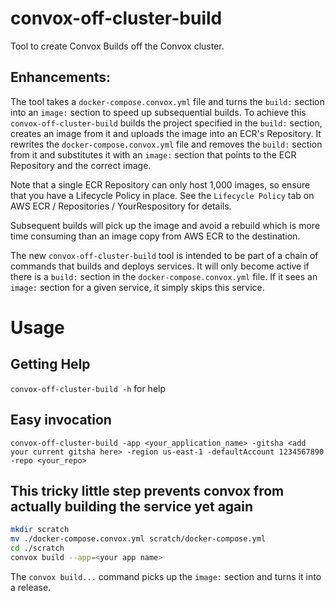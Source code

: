 # convox-off-cluster-build
Tool to create Convox Builds off the Convox cluster.

## Enhancements:
The tool takes a `docker-compose.convox.yml` file and turns the `build:` section into an `image:` section to speed up subsequential builds.
To achieve this `convox-off-cluster-build` builds the project specified in the `build:` section, creates an image from it and uploads the image into an ECR's Repository.
It rewrites the `docker-compose.convox.yml` file and removes the `build:` section from it and substitutes it with an `image:` section that points to the ECR Repository and the correct image.

Note that a single ECR Repository can only host 1,000 images, so ensure that you have a Lifecycle Policy in place.
See the `Lifecycle Policy` tab on AWS ECR / Repositories / YourRespository for details.

Subsequent builds will pick up the image and avoid a rebuild which is more time consuming than an image copy from AWS ECR to the destination.

The new `convox-off-cluster-build` tool is intended to be part of a chain of commands that builds and deploys services.
It will only become active if there is a `build:` section in the `docker-compose.convox.yml` file. If it sees an `image:` section for a given service, it simply skips this service.

# Usage
## Getting Help
`convox-off-cluster-build -h` for help

## Easy invocation
`convox-off-cluster-build -app <your_application_name> -gitsha <add your current gitsha here> -region us-east-1 -defaultAccount 1234567890 -repo <your_repo>`

## This tricky little step prevents convox from actually building the service yet again
```sh
mkdir scratch
mv ./docker-compose.convox.yml scratch/docker-compose.yml
cd ./scratch
convox build --app=<your app name>
```
The `convox build...` command picks up the `image:` section and turns it into a release.
